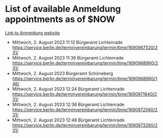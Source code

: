# List of available Anmeldung appointments as of $NOW
[Link to Anmeldung website](https://service.berlin.de/terminvereinbarung/termin/tag.php?termin=1&anliegen[]=120686&dienstleisterlist=122210,122217,327316,122219,327312,122227,327314,122231,327346,122243,327348,122254,122252,329742,122260,329745,122262,329748,122271,327278,122273,327274,122277,327276,330436,122280,327294,122282,327290,122284,327292,122291,327270,122285,327266,122286,327264,122296,327268,150230,329760,122297,327286,122294,327284,122312,329763,122314,329775,122304,327330,122311,327334,122309,327332,317869,122281,327352,122279,329772,122283,122276,327324,122274,327326,122267,329766,122246,327318,122251,327320,122257,327322,122208,327298,122226,327300&herkunft=http%3A%2F%2Fservice.berlin.de%2Fdienstleistung%2F120686%2F)
- Mittwoch, 2. August 2023 11:12 Bürgeramt Lichtenrade https://service.berlin.de/terminvereinbarung/termin/time/1690967520/231/
- Mittwoch, 2. August 2023 11:36 Bürgeramt Lichtenrade https://service.berlin.de/terminvereinbarung/termin/time/1690968960/231/
- Mittwoch, 2. August 2023  Bürgeramt Schöneberg https://service.berlin.de/terminvereinbarung/termin/time/1690968960/146/
- Mittwoch, 2. August 2023 12:24 Bürgeramt Lichtenrade https://service.berlin.de/terminvereinbarung/termin/time/1690971840/231/
- Mittwoch, 2. August 2023 12:36 Bürgeramt Lichtenrade https://service.berlin.de/terminvereinbarung/termin/time/1690972560/231/
- Mittwoch, 2. August 2023 12:48 Bürgeramt Lichtenrade https://service.berlin.de/terminvereinbarung/termin/time/1690973280/231/
